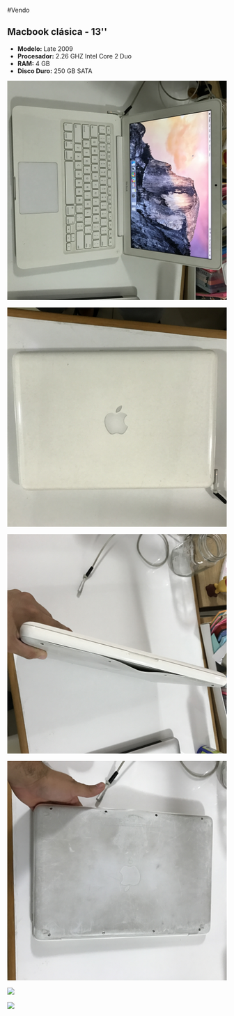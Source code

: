 #Vendo

## Macbook clásica - 13''

* **Modelo:** Late 2009
* **Procesador:** 2.26 GHZ Intel Core 2 Duo
* **RAM:** 4 GB
* **Disco Duro:** 250 GB SATA

![](https://github.com/lalogf/vendo_macs/blob/master/Macbook/IMG_3333.JPG?raw=true)

![](https://github.com/lalogf/vendo_macs/blob/master/Macbook/IMG_3334.JPG?raw=true)

![](https://github.com/lalogf/vendo_macs/blob/master/Macbook/IMG_3335.JPG?raw=true)

![](https://github.com/lalogf/vendo_macs/blob/master/Macbook/IMG_3336.JPG?raw=true)

![](https://github.com/lalogf/vendo_macs/blob/master/Macbook/IMG_3325.JPG?raw=true)

![](https://github.com/lalogf/vendo_macs/blob/master/Macbook/IMG_3326.JPG?raw=true)
